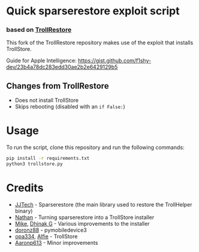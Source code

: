 # Quick sparserestore exploit script 
### based on [TrollRestore](https://github.com/JJTech0130/TrollRestore)

This fork of the TrollRestore repository makes use of the exploit that installs TrollStore.

Guide for Apple Intelligence: https://gist.github.com/f1shy-dev/23b4a78dc283edd30ae2b2e6429129b5

## Changes from TrollRestore
- Does not install TrollStore
- Skips rebooting (disabled with an `if False:`)

# Usage
To run the script, clone this repository and run the following commands:
```sh
pip install -r requirements.txt
python3 trollstore.py
```

# Credits
* [JJTech](https://github.com/JJTech0130) - Sparserestore (the main library used to restore the TrollHelper binary)
* [Nathan](https://github.com/verygenericname) - Turning sparserestore into a TrollStore installer
* [Mike](https://github.com/TheMasterOfMike), [Dhinak G](https://github.com/dhinakg) - Various improvements to the installer
* [doronz88](https://github.com/doronz88) - pymobiledevice3
* [opa334](https://github.com/opa334), [Alfie](https://github.com/alfiecg24) - TrollStore
* [Aaronp613](https://x.com/aaronp613) - Minor improvements
